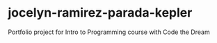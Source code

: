 # jocelyn-ramirez-parada-kepler
Portfolio project for Intro to Programming course with Code the Dream
